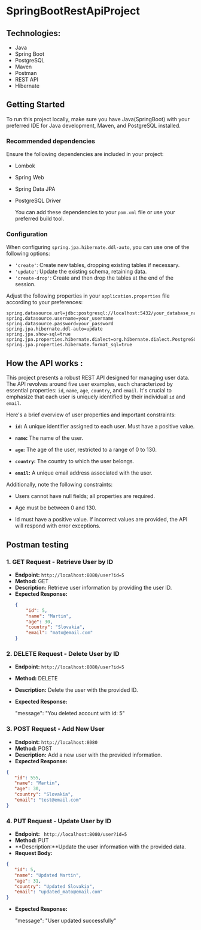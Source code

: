# SpringBootRestApiProject



## Technologies:
- Java
- Spring Boot
- PostgreSQL
- Maven
- Postman
- REST API
- Hibernate

## Getting Started

To run this project locally, make sure you have Java(SpringBoot) with your preferred IDE for Java development, Maven, and PostgreSQL installed.
###  Recommended dependencies
 Ensure the following dependencies are included in your project:
 - Lombok
 - Spring Web
 - Spring Data JPA
 - PostgreSQL Driver

   You can add these dependencies to your `pom.xml` file or use your preferred build tool.

### Configuration

When configuring `spring.jpa.hibernate.ddl-auto`, you can use one of the following options:

- `'create'`: Create new tables, dropping existing tables if necessary.
- `'update'`: Update the existing schema, retaining data.
- `'create-drop'`: Create and then drop the tables at the end of the session.

Adjust the following properties in your `application.properties` file according to your preferences:

```properties
spring.datasource.url=jdbc:postgresql://localhost:5432/your_database_name
spring.datasource.username=your_username
spring.datasource.password=your_password
spring.jpa.hibernate.ddl-auto=update
spring.jpa.show-sql=true
spring.jpa.properties.hibernate.dialect=org.hibernate.dialect.PostgreSQLDialect
spring.jpa.properties.hibernate.format_sql=true
```

## How the API works :

This project presents a robust REST API designed for managing user data. The API revolves around five user examples, each characterized by essential properties: `id`, `name`, `age`, `country`, and `email`. It's crucial to emphasize that each user is uniquely identified by their individual `id` and `email`.

Here's a brief overview of user properties and important constraints:

- **`id`:** A unique identifier assigned to each user. Must have a positive value.

- **`name`:** The name of the user.

- **`age`:** The age of the user, restricted to a range of 0 to 130.

- **`country`:** The country to which the user belongs.

- **`email`:** A unique email address associated with the user.

Additionally, note the following constraints:

- Users cannot have null fields; all properties are required.

- Age must be between 0 and 130.

- Id must have a positive value.
  If incorrect values are provided, the API will respond with error exceptions.

 ## Postman testing
 ### 1. **GET Request - Retrieve User by ID**
- **Endpoint:** `http://localhost:8080/user?id=5`
- **Method:** GET
- **Description:** Retrieve user information by providing the user ID.
- **Expected Response:**
  ```json
  {
      "id": 5,
      "name": "Martin",
      "age": 30,
      "country": "Slovakia",
      "email": "mato@email.com"
  }
 ### 2. **DELETE Request - Delete User by ID**
  - **Endpoint:** `http://localhost:8080/user?id=5`
- **Method:** DELETE
- **Description:** Delete the user with the provided ID.
- **Expected Response:**


    "message": "You deleted account with id: 5"

  
 ### 3. **POST Request - Add New User**
  - **Endpoint:** `http://localhost:8080`
- **Method:** POST
- **Description:** Add a new user with the provided information.
- **Expected Response:**
 ```json
{
    "id": 555,
    "name": "Martin",
    "age": 30,
    "country": "Slovakia",
    "email": "test@email.com"
}
 ```
 ### 4. **PUT Request - Update User by ID**
  - **Endpoint:** ` http://localhost:8080/user?id=5`
- **Method:** PUT
- **Description:**Update the user information with the provided data.
- **Request Body:**
 ```json
{
    "id": 5,
    "name": "Updated Martin",
    "age": 31,
    "country": "Updated Slovakia",
    "email": "updated_mato@email.com"
}
 ```
- **Expected Response:**

    "message": "User updated successfully"


  
